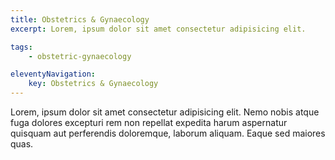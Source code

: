```yaml
---
title: Obstetrics & Gynaecology
excerpt: Lorem, ipsum dolor sit amet consectetur adipisicing elit.

tags: 
    - obstetric-gynaecology

eleventyNavigation:
    key: Obstetrics & Gynaecology
---
```


Lorem, ipsum dolor sit amet consectetur adipisicing elit. Nemo nobis atque fuga dolores excepturi rem non repellat expedita harum aspernatur quisquam aut perferendis doloremque, laborum aliquam. Eaque sed maiores quas.